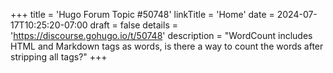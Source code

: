 +++
title = 'Hugo Forum Topic #50748'
linkTitle = 'Home'
date = 2024-07-17T10:25:20-07:00
draft = false
details = 'https://discourse.gohugo.io/t/50748'
description = "WordCount includes HTML and Markdown tags as words, is there a way to count the words after stripping all tags?"
+++
